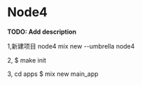 # Node4

**TODO: Add description**

1,新建项目 node4
mix new --umbrella node4

2,
$ make init

3,
cd apps
$ mix new main_app





